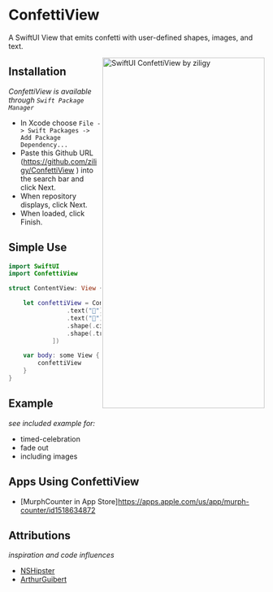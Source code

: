 # ConfettiView

A SwiftUI View that emits confetti with user-defined shapes, images, and text.

<img src="https://github.com/ziligy/ConfettiView/blob/master/docs/assets/example.gif" alt="SwiftUI ConfettiView by ziligy" width="319" height="690" align="right">

## Installation
*ConfettiView is available  through `Swift Package Manager`*

- In Xcode choose `File -> Swift Packages -> Add Package Dependency...`
- Paste this Github URL (https://github.com/ziligy/ConfettiView ) into the search bar and click Next.
- When repository displays, click Next.
- When loaded, click Finish.


## Simple Use
```swift
import SwiftUI
import ConfettiView

struct ContentView: View {

    let confettiView = ConfettiView( confetti: [
                .text("🎉"),
                .text("💪"),
                .shape(.circle),
                .shape(.triangle),
            ])

    var body: some View {
        confettiView
    }
}

```

## Example
*see included example for:*
 - timed-celebration
 - fade out
 - including images

## Apps Using ConfettiView
- [MurphCounter in App Store]https://apps.apple.com/us/app/murph-counter/id1518634872

## Attributions
*inspiration and code influences*
- [NSHipster](https://github.com/NSHipster/ConfettiView)
- [ArthurGuibert](https://github.com/ArthurGuibert/SwiftUI-Particles)

